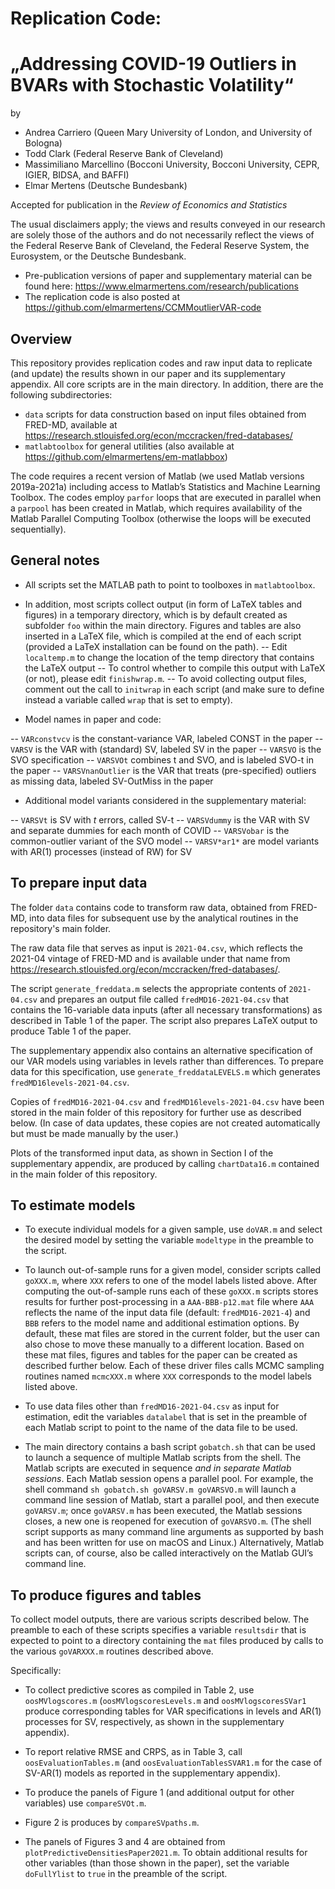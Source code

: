 # Replication Code: 
# „Addressing COVID-19 Outliers in BVARs with Stochastic Volatility“ 

by
- Andrea Carriero (Queen Mary University of London, and University of Bologna)
- Todd Clark (Federal Reserve Bank of Cleveland)
- Massimiliano Marcellino (Bocconi University, Bocconi University, CEPR, IGIER, BIDSA, and BAFFI) 
- Elmar Mertens (Deutsche Bundesbank)

Accepted for publication in the *Review of Economics and Statistics*

The usual disclaimers apply; the views and results conveyed in our research are solely those of the authors and do not necessarily reflect the views of the Federal Reserve Bank of Cleveland, the Federal Reserve System, the Eurosystem, or the Deutsche Bundesbank.

- Pre-publication versions of paper and supplementary material can be found here: https://www.elmarmertens.com/research/publications 
- The replication code is also posted at https://github.com/elmarmertens/CCMMoutlierVAR-code

## Overview

This repository provides replication codes and raw input data to replicate (and update) the results shown in our paper and its supplementary appendix. All core scripts are in the main directory. In addition, there are the following subdirectories:
- `data` scripts for data construction based on input files obtained from FRED-MD, available at https://research.stlouisfed.org/econ/mccracken/fred-databases/
- `matlabtoolbox` for general utilities (also available at https://github.com/elmarmertens/em-matlabbox)

The code requires a recent version of Matlab (we used Matlab versions 2019a-2021a) including access to Matlab’s Statistics and Machine Learning Toolbox. The codes employ `parfor` loops that are executed in parallel when a `parpool` has been created in Matlab, which requires availability of the Matlab Parallel Computing Toolbox (otherwise the loops will be executed sequentially).


## General notes 

- All scripts set the MATLAB path to point to toolboxes in `matlabtoolbox`. 
- In addition, most scripts collect output (in form of LaTeX tables and figures) in a temporary directory, which is by default created as subfolder `foo` within the main directory.  Figures and tables are also inserted in a LaTeX file, which is compiled at the end of each script (provided a LaTeX installation can be found on the path).
-- Edit `localtemp.m` to change the location of the temp directory that contains the LaTeX output 
-- To control whether to compile this output with LaTeX (or not), please edit `finishwrap.m`. 
-- To avoid collecting output files, comment out the call to `initwrap` in each script (and make sure to define instead a variable called `wrap` that is set to empty).

- Model names in paper and code:

-- `VARconstvcv` is the constant-variance VAR, labeled CONST in the paper
-- `VARSV` is the VAR with (standard) SV, labeled SV in the paper
-- `VARSVO` is the SVO specification
-- `VARSVOt` combines t and SVO, and is labeled SVO-t in the paper
-- `VARSVnanOutlier` is the VAR that treats (pre-specified) outliers as missing data, labeled SV-OutMiss in the paper

- Additional model variants considered in the supplementary material:

-- `VARSVt` is SV with $t$ errors, called SV-t
-- `VARSVdummy` is the VAR with SV and separate dummies for each month of COVID
-- `VARSVobar` is the common-outlier variant of the SVO model
-- `VARSV*ar1*` are model variants with AR(1) processes (instead of RW) for SV

## To prepare input data

The folder `data` contains code to transform raw data, obtained 
from FRED-MD, into data files for subsequent use by the analytical routines in the repository's main folder. 

The raw data file that serves as input is `2021-04.csv`, which reflects the 2021-04 vintage of FRED-MD and is available under that name from https://research.stlouisfed.org/econ/mccracken/fred-databases/.  

The script `generate_freddata.m` selects the appropriate contents of `2021-04.csv` and prepares an output file called `fredMD16-2021-04.csv` that contains the 16-variable data inputs  (after all necessary transformations) as described in Table 1 of the paper. The script also prepares LaTeX output to produce Table 1 of the paper.

The supplementary appendix also contains an alternative specification of our VAR models using variables in levels rather than differences. To prepare data for this specification, use `generate_freddataLEVELS.m` which generates `fredMD16levels-2021-04.csv`.

Copies of `fredMD16-2021-04.csv` and  `fredMD16levels-2021-04.csv` have been stored in the main folder of this repository for further use as described below. (In case of data updates, these copies are not created automatically but must be made manually by the user.)

Plots of the transformed input data, as shown in Section I of the supplementary appendix, are produced by calling `chartData16.m` contained in the main folder of this repository.

## To estimate models

- To execute individual models for a given sample, use `doVAR.m` and select the desired model by setting the variable `modeltype` in the preamble to the script. 

- To launch out-of-sample runs for a given model, consider scripts called `goXXX.m`, where `XXX` refers to one of the model labels listed above. After computing the out-of-sample runs each of these `goXXX.m` scripts stores results for further post-processing in a `AAA-BBB-p12.mat` file where `AAA` reflects the name of the input data file (default: `fredMD16-2021-4`) and `BBB` refers to the model name and additional estimation options. By default, these mat files are stored in the current folder, but the user can also chose to move these manually to a different location. Based on these mat files, figures and tables for the paper can be created as described further below. Each of these driver files calls MCMC sampling routines named `mcmcXXX.m` where `XXX` corresponds to the model labels listed above.

- To use data files other than `fredMD16-2021-04.csv` as input for estimation, edit the variables `datalabel` that is set in the preamble of each Matlab script to point to the name of the data file to be used.

- The main directory contains a bash script `gobatch.sh` that can be used to launch a sequence of multiple Matlab scripts from the shell. The Matlab scripts are executed in sequence *and in separate Matlab sessions*. Each Matlab session opens a parallel pool. For example, the shell command `sh gobatch.sh goVARSV.m goVARSVO.m` will launch a command line session of Matlab, start a parallel pool, and then execute `goVARSV.m`; once `goVARSV.m` has been executed, the Matlab sessions closes, a new one is reopened for execution of `goVARSVO.m`. (The shell script supports as many command line arguments as supported by bash and has been written for use on macOS and Linux.) Alternatively, Matlab scripts can, of course, also be called interactively on the Matlab GUI’s command line.

## To produce figures and tables 
To collect model outputs, there are various scripts described below. The preamble to each of these scripts specifies a variable `resultsdir` that is expected to point to a directory containing the `mat` files produced by calls to the various `goVARXXX.m` routines described above.

Specifically:

- To collect predictive scores as compiled in Table 2, use `oosMVlogscores.m` (`oosMVlogscoresLevels.m` and `oosMVlogscoresSVar1` produce corresponding tables for VAR specifications in levels and AR(1) processes for SV, respectively, as shown in the supplementary appendix). 

- To report relative RMSE and CRPS, as in Table 3, call `oosEvaluationTables.m` (and `oosEvaluationTablesSVAR1.m` for the case of SV-AR(1) models as reported in the supplementary appendix).

- To produce the panels of Figure 1 (and additional output for other variables) use `compareSVOt.m`.

- Figure 2 is produces by `compareSVpaths.m`.

- The panels of Figures 3 and 4 are obtained from `plotPredictiveDensitiesPaper2021.m`. To obtain additional results for other variables (than those shown in the paper), set the variable `doFullYlist` to `true` in the preamble of the script.
